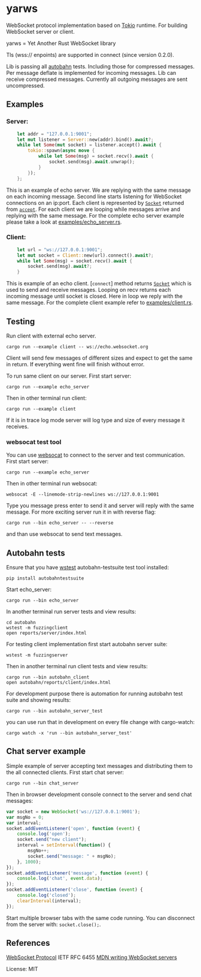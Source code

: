 # yarws

WebSocket protocol implementation based on [Tokio] runtime. For building
WebSocket server or client.

yarws = Yet Another Rust WebSocket library

Tls (wss:// enpoints) are supported in connect (since version 0.2.0).

Lib is passing all [autobahn] tests. Including those for compressed
messages. Per message deflate is implemented for incoming messages. Lib can
receive compressed messages. Currently all outgoing messages are sent
uncompressed.


## Examples

### Server:
```rust
    let addr = "127.0.0.1:9001";
    let mut listener = Server::new(addr).bind().await?;
    while let Some(mut socket) = listener.accept().await {
        tokio::spawn(async move {
            while let Some(msg) = socket.recv().await {
                socket.send(msg).await.unwrap();
            }
        });
    };
```
This is an example of echo server. We are replying with the same message on
each incoming message.
Second line starts listening for WebSocket connections on an ip:port.
Each client is represented by [`Socket`] returned from [`accept`].
For each client we are looping while messages arrive and replying with the
same message.
For the complete echo server example please take a look at
[examples/echo_server.rs].

### Client:
```rust
    let url = "ws://127.0.0.1:9001";
    let mut socket = Client::new(url).connect().await?;
    while let Some(msg) = socket.recv().await {
        socket.send(msg).await?;
    }
```
This is example of an echo client.
[`connect`] method returns [`Socket`] which is used to send and receive
messages.
Looping on recv returns each incoming message until socket is closed.
Here in loop we reply with the same message.
For the complete client example refer to [examples/client.rs].



## Testing
Run client with external echo server.
```shell
cargo run --example client -- ws://echo.websocket.org
```
Client will send few messages of different sizes and expect to get the same
in return.
If everything went fine will finish without error.

To run same client on our server. First start server:
```shell
cargo run --example echo_server
```
Then in other terminal run client:
```shell
cargo run --example client
```
If it is in trace log mode server will log type and size of every message it
receives.

### websocat test tool
You can use [websocat] to connect to the server and test communication.
First start server:
```shell
cargo run --example echo_server
```
Then in other terminal run websocat:
```shell
websocat -E --linemode-strip-newlines ws://127.0.0.1:9001
```
Type you message press enter to send it and server will reply with the same
message.
For more exciting server run it in with reverse flag:
```shell
cargo run --bin echo_server -- --reverse
```
and than use websocat to send text messages.

## Autobahn tests
Ensure that you have [wstest] autobahn-testsuite test tool installed:
```shell
pip install autobahntestsuite
```
Start echo_server:
```shell
cargo run --bin echo_server
```
In another terminal run server tests and view results:
```shell
cd autobahn
wstest -m fuzzingclient
open reports/server/index.html
```

For testing client implementation first start autobahn server suite:
```shell
wstest -m fuzzingserver
```
Then in another terminal run client tests and view results:
```shell
cargo run --bin autobahn_client
open autobahn/reports/client/index.html
```
For development purpose there is automation for running autobahn test suite
and showing results:
```shell
cargo run --bin autobahn_server_test
```
you can use run that in development on every file change with cargo-watch:
```shell
cargo watch -x 'run --bin autobahn_server_test'
```

## Chat server example
Simple example of server accepting text messages and distributing them to
the all connected clients.
First start chat server:
```shell
cargo run --bin chat_server
```
Then in browser development console connect to the server and send chat
messages:
```javascript
var socket = new WebSocket('ws://127.0.0.1:9001');
var msgNo = 0;
var interval;
socket.addEventListener('open', function (event) {
    console.log('open');
    socket.send("new client");
    interval = setInterval(function() {
        msgNo++;
        socket.send("message: " + msgNo);
    }, 1000);
});
socket.addEventListener('message', function (event) {
    console.log('chat', event.data);
});
socket.addEventListener('close', function (event) {
    console.log('closed');
    clearInterval(interval);
});
```
Start multiple browser tabs with the same code running.
You can disconnect from the server with: `socket.close();`.

## References
[WebSocket Protocol] IETF RFC 6455
[MDN writing WebSocket servers]

[WebSocket Protocol]: https://tools.ietf.org/html/rfc6455
[MDN writing WebSocket servers]: https://developer.mozilla.org/en-US/docs/Web/API/WebSockets_API/Writing_WebSocket_servers

[`Socket`]: struct.Socket.html
[`accept`]: struct.Server.html#method.accept
[examples/client.rs]: https://github.com/ianic/yarws/blob/master/examples/client.rs
[examples/echo_server.rs]: https://github.com/ianic/yarws/blob/master/examples/echo_server.rs
[websocat]: https://github.com/vi/websocat
[wstest]: https://github.com/crossbario/autobahn-testsuite
[autobahn]: https://github.com/crossbario/autobahn-testsuite
[cargo-watch]: https://github.com/passcod/cargo-watch
[Tokio]: https://tokio.rs

License: MIT
